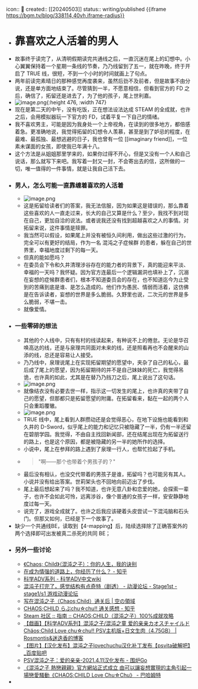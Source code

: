 icon:: 📝
created:: [[20240503]]
status:: writing/published
{{iframe https://bgm.tv/blog/338114,40vh,iframe-radius}}

- # 靠喜欢之人活着的男人
- 故事终于读完了，从清明假期读完共通线之后，一直沉迷在尾上的幻想中。小心翼翼保持着一个星期一条线的节奏，乃乃线留到了五一，就在昨晚，终于开启了 TRUE 线，很短，不到一个小时的时间就画上了句点。
- 两年前读完素晴日的那种感觉再度袭来，虽然后劲不及前者，但是故事不由分说，还是单方面地结束了。尽管猜到一半，不愿意相信，但看到官方的 FD 之后，确信了，拓留还是进去了，为了他的孩子，尾上世利嘉。
- ![image.png](../assets/image_1714719511984_0.png){:height 476, :width 747}
- 现在是第二天的中午，没有吃饭，正在想法设法达成 STEAM 的全成就，也许之后，会用模拟器玩一下官方的 FD，试着平复一下自己的情绪。
- 我不喜欢男主，可能是因为我身处一个上帝视角，在读到的很多地方，都倍感着急。更准确地说，我觉得拓留的幻想令人羡慕，甚至是到了妒忌的程度，在最难、最孤独、最想逃避的日子，我也曾有一位 [[imaginary friend]]，一位素未谋面的女孩，即使我已年满十八。
- 这个方法是从姐姐那里学来的，如果你过得不开心，但是又没有一个人和自己说话，那么就写下来吧。我写着一封又一封，不会寄出去的信，这所做的一切，唯一值得的一件事情，就是让我自己活下去。
- ### 男人，怎么可能一直靠缠着喜欢的人活着
  - ![image.png](../assets/image_1714711284544_0.png)
  - 这是拓留给读者们的答案，我无法信服，因为如果这是错误的，那么靠着这些喜欢的人一直走过来，长大的自己又算是什么？至少，我找不到对现在自己，更加自洽的说法。或者说我还没有找到超越喜欢之人的事情。对拓留来说，这件事情是赎罪。
  - 我当然可以假设，如果尾上并没有被恒久间利用，做出这些过激的行为，完全可以有更好的结局，作为一名 混沌之子症候群 的患者，躲在自己的世界里，幸福地度过剩下的每一天。
  - 但真的能如愿吗？
  - 在委员会下令和久井清理涉谷存在的能力者的背景下，真的能迎来平淡、幸福的一天吗？我怀疑。因为官方连最后一个逻辑漏洞也填补上了，沉溺在妄想的症候群患者们，根本不知道委员会的存在，也不知道迄今为止受到的苦痛到底是谁、是怎么造成的。他们作为愚民、情弱而活着，这仿佛是在告诉读者，妄想的世界是多么脆弱。久野里也说，二次元的世界是多么脆弱，不堪一击。
  - 就像爱情。
- ### 一些零碎的想法
  - 其他的个人线中，只有有村的线读起来，有种说不上的倦怠。无论是华召唤高达的线，还是与泉理共同面对未来的线，还是照看再也不会醒来的山添的线，总还是容易让人接受。
  - 乃乃线中，泉理说尾上在实现拓留期望的愿望中，夹杂了自己的私心，最后成了尾上的愿望，因为拓留期待的并不是自己妹妹的死亡，我觉得吊诡，也许真的如此，尤其是在替乃乃挡刀之后，尾上说出了这句话。
  - ![image.png](../assets/image_1714718894597_0.png)
  - 就像结衣没有必要去世一样，指示这一切发生的尾上，也许真的夹带了自己的愿望，但那都只是拓留愿望的附庸。在拓留看来，黏在一起的两个人只会重蹈覆辙。
  - ![image.png](../assets/image_1714719081964_0.png)
  - TRUE 线中，尾上看到人群攒动还是会觉得恶心，在地下设施也能看到和久井的 D-Sword，似乎尾上的能力和记忆只被隐藏了一半，仍有一半还留在碧朋学园。我觉得，不由自主找回新闻部，还在结尾出现在为拓留送行的路上，也是这个原因，都是被隐藏的另一半的她所作的选择。
  - 小说中，尾上在参拜的路上遇到了泉理一行人，也帮忙捡起了手机。
  - > "啊——那个也带着个男孩子的？"
  - 最后没有相认，也没交代带着的男孩子是谁，拓留吗？也可能另有其人。小说并没有给出答案。世莉架头也不回地向前迈出了步伐。
  - 尾上最后想起来了吗？我不知道，也许无意八卦和恋爱的她，会探索一辈子，也许不会如此可怜，远离涉谷，像个普通的女孩子一样，安安静静地度过每一天。
  - 说完了，游戏全成就了。也许之后我应该硬着头皮尝试一下混沌脑和石头门。但那又如何，已经是下一个故事了。
- 缺少一个共通线BE，读取到【4-mapping】后，陆续选择除了正确答案外的两个选择即可出发被真二杀死的共同 BE；
- ### 另外一些讨论
  - [《Chaos; Child》（混沌之子）：你的人生，我的诀别](https://weibo.com/ttarticle/p/show?id=2309404858697800351800)
  - [在成为情强的道路上，你经历了什么？ - 知乎](https://www.zhihu.com/question/283650420)
  - [科学ADV系列 - 科学ADV中文wiki](https://sci-adv.cc/wiki/%E7%A7%91%E5%AD%A6ADV%E7%B3%BB%E5%88%97)
  - [混沌子打完了，感觉结构有点奇特（剧透） - 动漫论坛 -  Stage1st -  stage1/s1 游戏动漫论坛](https://bbs.saraba1st.com/2b/thread-2181908-1-1.html)
  - [写在混沌之子（Chaos;Child）通关后 | 空の領域](http://xsky.me/chaos-child/)
  - [CHAOS;CHILD らぶchu☆chu!! 通关感想 - 知乎](https://zhuanlan.zhihu.com/p/26168145)
  - [Steam 社区 :: 指南 :: CHAOS;CHILD（混沌之子）100%成就攻略](https://steamcommunity.com/sharedfiles/filedetails/?id=1632652286)
  - [【戯画】【科学ADV系列】混沌之子/混沌之童 爱的亲亲カオスチャイルド Chäos;Child Love chu☆chu!! PSV主机版+日文生肉（4.75GB） | Rosmontis&迷迭香的博客](https://rosmontis.com/archives/423)
  - [【图片】【汉化发布】混沌之子lovechuchu汉化补丁发布【psvita破解吧】_百度贴吧](https://tieba.baidu.com/p/7297379540)
  - [PSV混沌之子：爱的亲亲-2021.4.11汉化发布 - 围炉Go](https://www.yxhjgs.com/4222.html)
  - [《混沌之子 熱戀親親》官方網站正式成立 由可以讓妄想實現的主角引起一場戀愛騷動《CHAOS;CHILD Love Chu☆Chu》 - 巴哈姆特](https://gnn.gamer.com.tw/detail.php?sn=139885)
-